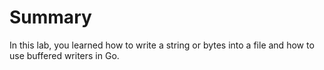 # Summary

In this lab, you learned how to write a string or bytes into a file and how to use buffered writers in Go.
